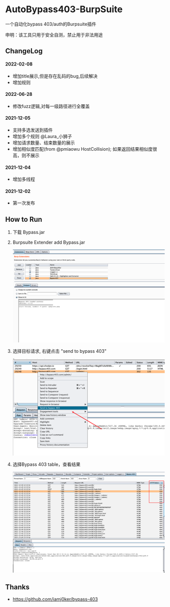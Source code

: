 # AutoBypass403-BurpSuite
一个自动化bypass 403/auth的Burpsuite插件

申明：该工具只用于安全自测，禁止用于非法用途

## ChangeLog
#### 2022-02-08
* 增加title展示,但是存在乱码的bug,后续解决
* 增加规则

#### 2022-06-28

* 修改fuzz逻辑,对每一级路径进行全覆盖

#### 2021-12-05

* 支持多选发送到插件
* 增加多个规则 @Laura_小狮子
* 增加请求数量、结束数量的展示
* 增加相似度匹配(from @pmiaowu HostCollision); 如果返回结果相似度很高，则不展示

#### 2021-12-04

* 增加多线程

#### 2021-12-02 

- 第一次发布

## How to Run ##

1. 下载 Bypass.jar

2. Burpsuite Extender add Bypass.jar

   ![image-20211204120709887](README_picture/image-20211204120709887.png)

   

3. 选择目标请求, 右键点击 "send to bypass 403"

   ![image-20211202221317291](README_picture/image-20211202221317291.png)

4. 选择Bypass 403 table，查看结果

   ![image-20211205121741248](README_picture/image-20211205121741248.png)

   

## Thanks

*  https://github.com/iamj0ker/bypass-403
